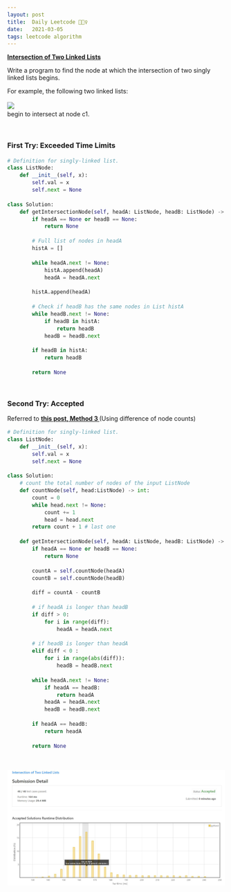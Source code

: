 ```yaml
---
layout: post
title:  Daily Leetcode 🙋🏻‍♀️
date:   2021-03-05
tags: leetcode algorithm 
---
```


<b><a href='https://leetcode.com/explore/challenge/card/march-leetcoding-challenge-2021/588/week-1-march-1st-march-7th/3660/' target='_blank'> Intersection of Two Linked Lists </a></b>

Write a program to find the node at which the intersection of two singly linked lists begins.

For example, the following two linked lists: <br> <br>
<img src="https://assets.leetcode.com/uploads/2018/12/13/160_statement.png"> <br>
begin to intersect at node c1.


<br>

### First Try: Exceeded Time Limits 


```python
# Definition for singly-linked list.
class ListNode:
    def __init__(self, x):
        self.val = x
        self.next = None

class Solution:
    def getIntersectionNode(self, headA: ListNode, headB: ListNode) -> ListNode:
        if headA == None or headB == None:
            return None
        
        # Full list of nodes in headA  
        histA = []
        
        while headA.next != None:
            histA.append(headA)
            headA = headA.next
            
        histA.append(headA)
        
        # Check if headB has the same nodes in List histA 
        while headB.next != None:
            if headB in histA:
                return headB
            headB = headB.next
            
        if headB in histA:
            return headB 
        
        return None 
```

<br>

### Second Try: Accepted

Referred to <b><a href='https://www.geeksforgeeks.org/write-a-function-to-get-the-intersection-point-of-two-linked-lists/' target='_blank'>this post, Method 3 </a></b> (Using difference of node counts) 

```python
# Definition for singly-linked list.
class ListNode:
    def __init__(self, x):
        self.val = x
        self.next = None

class Solution:
    # count the total number of nodes of the input ListNode
    def countNode(self, head:ListNode) -> int:
        count = 0
        while head.next != None:
            count += 1
            head = head.next
        return count + 1 # last one     
        
    def getIntersectionNode(self, headA: ListNode, headB: ListNode) -> ListNode:
        if headA == None or headB == None:
            return None
        
        countA = self.countNode(headA)
        countB = self.countNode(headB)
        
        diff = countA - countB
        
        # if headA is longer than headB
        if diff > 0:
            for i in range(diff):
                headA = headA.next 
               
        # if headB is longer than headA 
        elif diff < 0 :
            for i in range(abs(diff)):
                headB = headB.next 
            
        while headA.next != None:
            if headA == headB:
                return headA 
            headA = headA.next
            headB = headB.next
        
        if headA == headB:
            return headA 
        
        return None 
        
```

<br>
<img src="https://github.com/yeounyi/yeounyi.github.io/blob/main/assets/img/0305.JPG?raw=true">
<br>
